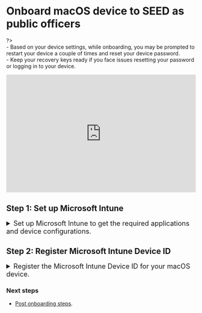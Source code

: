 # Onboard macOS device to SEED as public officers

<!-- This page is linked in the TechPass portal-Register Intune Device ID, so please do not rename this file. -->

?> <br>- Based on your device settings, while onboarding, you may be prompted to restart your device a couple of times and reset your device password.<br>- Keep your recovery keys ready if you face issues resetting your password or logging in to your device.


<div style="position:relative;padding-bottom:56.25%;padding-top:30px;height:0;overflow:hidden;">
<iframe style="position:absolute;top:0;left:0;width:100%;height:100%;" src="https://www.youtube.com/embed/P9R5RiMpaVU" title="YouTube video player" frameborder="0" allow="accelerometer; autoplay; clipboard-write; encrypted-media; gyroscope; picture-in-picture; web-share" allowfullscreen="true"></iframe>
</div>


## Step 1: Set up Microsoft Intune

<details>
  <summary style="font-size:18px">Set up Microsoft Intune to get the required applications and device configurations.</summary>

  - Go to [Microsoft Intune documentation](https://learn.microsoft.com/en-us/mem/intune/user-help/enroll-your-device-in-intune-macos-cp) and follow the instructions on this page to complete the following:

   a. Download and install Company Portal.

   b. Enroll your Mac device.

  
</details>

## Step 2: Register Microsoft Intune Device ID

<details>
  <summary style="font-size:18px">Register the Microsoft Intune Device ID for your macOS device.</summary><br>

1. Open **Terminal** and run the following commands:

```
intune_id="$(security find-certificate -a /Library/Keychains/System.keychain | egrep -B 4 '\"issu\"<blob>=.+MICROSOFT INTUNE MDM DEVICE CA' | grep alis | cut -d '"' -f 4)"
if [ -z "$intune_id" ]
then
    echo "Intune ID not found"
    return
fi

num_candidates="$(echo "$intune_id" | wc -l | xargs echo -n)"
if [ "$num_candidates" -eq 1 ]
then
    echo "$intune_id"
    return
fi

old_ifs="$IFS"
IFS='\n'
actual_id="Intune ID not found"
curr_latest_end_date_unix=0
while read id
do
    end_date="$(security find-certificate -c "$id" -p /Library/Keychains/System.keychain | openssl x509 -noout -enddate | cut -d '=' -f 2)"
    end_date_unix="$(date -j -f "%b %e %H:%M:%S %Y %Z" "$end_date" "+%s")"
    if [ "$end_date_unix" -ge "$curr_latest_end_date_unix" ]
    then
        actual_id="$id"
        curr_latest_end_date_unix="$end_date_unix"
    fi
done <<< "$intune_id"

IFS="$old_ifs"
echo "$actual_id"
```
2. Take note of the Intune Device ID that is displayed on the Terminal window.

3. Choose the appropriate method to register your Intune Device ID:

    a. If you only have a **SE GSIB** device, submit a [support request](https://go.gov.sg/seed-techpass-support) to register your Intune Device ID and skip rest of the steps. Within two hours, you should receive the successfully onboarded email. 

    b. If you have a **non-SE GSIB** device, log in to the [TechPass portal](https://portal.techpass.gov.sg/secure/account/profile).

4. On the TechPass portal, at the top right, go to your user name and click **My Account**. Your **Profile** details are displayed. 
5. Click **Onboard device to SEED** and follow the on-screen instructions to submit this Intune Device ID.

  <img src="./images/enter-intune-device-id.png">

  You will receive the following confirmation message.

  <img src="./images/ack-of-intune-device-id.png">

  Your Internet Device record is listed under the **SEED Devices** with the following details:

    - Device name
    - Operating system of the device
    - Serial number
    - Intune Device ID
    - Date and time when the onboarding was trigerred or when the device was successfully onboarded
    - Onboarding status

  ![macos-device-listed-tp-portal](../images/macos-device-listed-tp-portal.png)

6. Ensure the device you are onboarding is connected to the Internet so that Intune is able to install the required software and configurations.

7. After 30-60 minutes, check your inbox (organisational email address) to see if you have received any email regarding your onboarding status.

8. Choose the appropriate step:

   a. If you have received a successfully onboarded email, skip the following the steps.

   b. If you have **not yet received** the **successfully onboarded email** or if you **have received** a **failed onboarding email**, complete the following step on [TechPass portal](https://portal.techpass.gov.sg/).

9. Refer to the following table to know about the possible onboarding status and the action required by you.

| Status | Description | Action required |
|---| ---| ---|
| **triggered, waiting for software installation (step 1 of 2)**| Your SEED onboarding has been triggered on the device and is waiting for the software installation to be completed. | 1. Go to the [TechPass portal](https://portal.techpass.gov.sg/).<br><br>2. At the top right, go to your user name and click **My Account**. Your profile details are displayed.<br><br>3. Go to the **SEED Devices** section and click the refresh icon. If the software installation is successful, the status changes to **software installed, waiting for backend onboarding (step 2 of 2)**.|
| **software installed, waiting for backend onboarding (step 2 of 2)**| Required software has been installed on the device and waiting for backend onboarding.  | 1. Go to the [TechPass portal](https://portal.techpass.gov.sg/).<br><br>2. At the top right, go to your user name and click **My Account**. Your profile details are displayed.<br><br>3. Go to the **SEED Devices** section and click the refresh icon. If the backend onboarding is successful, the status changes to **onboarded**. |
| **onboarded** | Your SEED onboarding is successful. | Go to step 10 in this section.  |
| **failed(*Reason for failure*)** | Your SEED onboarding failed due to the  error mentioned within the parentheses. | 1. Go to the [TechPass portal](https://portal.techpass.gov.sg/).<br><br>2. At the top right, go to your user name and click **My Account**. Your profile details are displayed.<br><br>3. Go to the **SEED Devices** section. Action required to resolve this failure is generally mentioned in the parentheses.<br><br>4. Complete the suggested action. | 

10. Check your inbox (organisational email address) to see if you have received the successfully onboarded email.

?> If you don't receive this email after two hours, submit an [incident request](https://go.gov.sg/seed-techpass-support).

 

</details>

### Next steps

- [Post onboarding steps](post-onboarding-instructions/post-onboarding-steps-and-verification).

 
<!--
  
  <img src="./images/macos-get-intune-device-id-new.png">
  


## Step 3: Verify installation

<details>
  <summary style="font-size:18px">Verify the  installation of the required profiles.</summary><br>

1. Go to the **Apple menu** > **System Settings** > **Privacy and Security**.
2. Select **Profiles** on the right pane. You should be able to see the following profiles.
<ul style="list-style-type: disc; margin-left: -3px;">
  <li style="margin-bottom:-20px">Credential Profile</li>
  <li style="margin-bottom:-20px">Custom Preferences Profile - com.cloudflare.warp</li>
  <li style="margin-bottom:-20px">Custom Preferences Profile - com.microsoft.wdav</li>
  <li style="margin-bottom:-20px">GCC2 ATP Full Disk Access</li>
  <li style="margin-bottom:-20px">GCC2 ATP Kernel Extensions - Custom</li>
  <li style="margin-bottom:-20px">GCC2 ATP Network Filter</li>
  <li style="margin-bottom:-20px">GCC2 ATP Notifications</li>
  <li style="margin-bottom:-20px">GCC2 ATP Onboarding</li>
  <li style="margin-bottom:-20px">Intune MDM Agent SCEP Profile</li>
  <li style="margin-bottom:-20px">Management Profile</li>
  <li style="margin-bottom:-20px">Passcode Profile</li>
  <li style="margin-bottom:-20px">Privacy Preferences Policy Profile</li>
  <li>System Extension Profile</li>
  </ul>

  </details>

  in this section and proceed to [Step 3: Verify installation](#step-3-verify-installation)
  -->
  